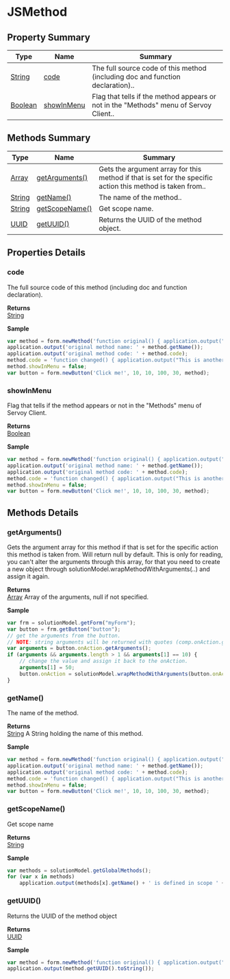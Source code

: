 #  JSMethod


## Property Summary

| Type                                                  | Name                    | Summary                                                                                                           |
| ----------------------------------------------------- | ----------------------- | ----------------------------------------------------------------------------------------------------------------- |
| [String](../JSLib/String.md) | [code](JSMethod.md#code)                   | The full source code of this method (including doc and function declaration)..                                    |
| [Boolean](../JSLib/Boolean.md) | [showInMenu](JSMethod.md#showInMenu)                   | Flag that tells if the method appears or not in the "Methods" menu of Servoy Client..                                    |

## Methods Summary

| Type                                                  | Name                    | Summary                                                                                                           |
| ----------------------------------------------------- | ----------------------- | ----------------------------------------------------------------------------------------------------------------- |
| [Array](../JSLib/Array.md) | [getArguments()](JSMethod.md#getarguments)                   | Gets the argument array for this method if that is set for the specific action this method is taken from..                                    |
| [String](../JSLib/String.md) | [getName()](JSMethod.md#getname)                   | The name of the method..                                    |
| [String](../JSLib/String.md) | [getScopeName()](JSMethod.md#getscopename)                   | Get scope name.                                    |
| [UUID](../Application/UUID.md) | [getUUID()](JSMethod.md#getuuid)                   | Returns the UUID of the method object.                                    |

## Properties Details

### code

The full source code of this method (including doc and function declaration).

**Returns**\
[String](../JSLib/String.md) 


**Sample**

```javascript
var method = form.newMethod('function original() { application.output("Original function."); }');
application.output('original method name: ' + method.getName());
application.output('original method code: ' + method.code);
method.code = 'function changed() { application.output("This is another function."); }';
method.showInMenu = false;
var button = form.newButton('Click me!', 10, 10, 100, 30, method);
```
### showInMenu

Flag that tells if the method appears or not in the "Methods" menu of Servoy Client.

**Returns**\
[Boolean](../JSLib/Boolean.md) 


**Sample**

```javascript
var method = form.newMethod('function original() { application.output("Original function."); }');
application.output('original method name: ' + method.getName());
application.output('original method code: ' + method.code);
method.code = 'function changed() { application.output("This is another function."); }';
method.showInMenu = false;
var button = form.newButton('Click me!', 10, 10, 100, 30, method);
```

## Methods Details

### getArguments()

Gets the argument array for this method if that is set for the specific action this method is taken from.
Will return null by default. This is only for reading, you can't alter the arguments through this array,
for that you need to create a new object through solutionModel.wrapMethodWithArguments(..) and assign it again.


**Returns**\
[Array](../JSLib/Array.md) Array of the arguments, null if not specified.


**Sample**

```javascript
var frm = solutionModel.getForm("myForm");
var button = frm.getButton("button");
// get the arguments from the button.
// NOTE: string arguments will be returned with quotes (comp.onAction.getArguments()[0] == '\'foo\' evals to true)
var arguments = button.onAction.getArguments();
if (arguments && arguments.length > 1 && arguments[1] == 10) {
	// change the value and assign it back to the onAction.
	arguments[1] = 50;
	button.onAction = solutionModel.wrapMethodWithArguments(button.onAction,arguments);
}
```
### getName()

The name of the method.


**Returns**\
[String](../JSLib/String.md) A String holding the name of this method.


**Sample**

```javascript
var method = form.newMethod('function original() { application.output("Original function."); }');
application.output('original method name: ' + method.getName());
application.output('original method code: ' + method.code);
method.code = 'function changed() { application.output("This is another function."); }';
method.showInMenu = false;
var button = form.newButton('Click me!', 10, 10, 100, 30, method);
```
### getScopeName()

Get scope name


**Returns**\
[String](../JSLib/String.md) 


**Sample**

```javascript
var methods = solutionModel.getGlobalMethods();
for (var x in methods)
	application.output(methods[x].getName() + ' is defined in scope ' + methods[x].getScopeName());
```
### getUUID()

Returns the UUID of the method object


**Returns**\
[UUID](../Application/UUID.md) 


**Sample**

```javascript
var method = form.newMethod('function original() { application.output("Original function."); }');
application.output(method.getUUID().toString());
```

